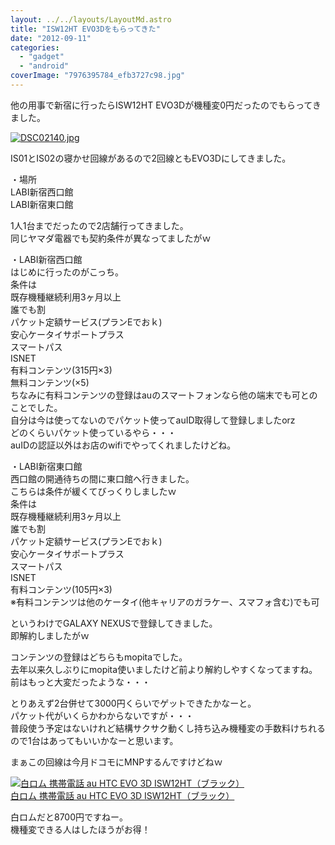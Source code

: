 ```yaml
---
layout: ../../layouts/LayoutMd.astro
title: "ISW12HT EVO3Dをもらってきた"
date: "2012-09-11"
categories: 
  - "gadget"
  - "android"
coverImage: "7976395784_efb3727c98.jpg"
---
```


他の用事で新宿に行ったらISW12HT EVO3Dが機種変0円だったのでもらってきました。

[![DSC02140.jpg](/archive/images/9031558404_80a8fa2355.jpg)](http://www.flickr.com/photos/67522130@N08/9031558404/ "DSC02140.jpg")

IS01とIS02の寝かせ回線があるので2回線ともEVO3Dにしてきました。

・場所  
LABI新宿西口館  
LABI新宿東口館

1人1台までだったので2店舗行ってきました。  
同じヤマダ電器でも契約条件が異なってましたがｗ

・LABI新宿西口館  
はじめに行ったのがこっち。  
条件は  
既存機種継続利用3ヶ月以上  
誰でも割  
パケット定額サービス(プランEでおｋ)  
安心ケータイサポートプラス  
スマートパス  
ISNET  
有料コンテンツ(315円×3)  
無料コンテンツ(×5)  
ちなみに有料コンテンツの登録はauのスマートフォンなら他の端末でも可とのことでした。  
自分は今は使ってないのでパケット使ってauID取得して登録しましたorz  
どのくらいパケット使っているやら・・・  
auIDの認証以外はお店のwifiでやってくれましたけどね。

・LABI新宿東口館  
西口館の開通待ちの間に東口館へ行きました。  
こちらは条件が緩くてびっくりしましたｗ  
条件は  
既存機種継続利用3ヶ月以上  
誰でも割  
パケット定額サービス(プランEでおｋ)  
安心ケータイサポートプラス  
スマートパス  
ISNET  
有料コンテンツ(105円×3)  
※有料コンテンツは他のケータイ(他キャリアのガラケー、スマフォ含む)でも可

というわけでGALAXY NEXUSで登録してきました。  
即解約しましたがｗ

コンテンツの登録はどちらもmopitaでした。  
去年以来久しぶりにmopita使いましたけど前より解約しやすくなってますね。  
前はもっと大変だったような・・・

とりあえず2台併せて3000円くらいでゲットできたかなーと。  
パケット代がいくらかわからないですが・・・  
普段使う予定はないけれど結構サクサク動くし持ち込み機種変の手数料けちれるので1台はあってもいいかなーと思います。

まぁこの回線は今月ドコモにMNPするんですけどねｗ

[![白ロム 携帯電話 au HTC EVO 3D ISW12HT（ブラック）](/archive/images/41GDFQi4GoL._SL75_.jpg)  
白ロム 携帯電話 au HTC EVO 3D ISW12HT（ブラック）  
](https://www.amazon.co.jp/exec/obidos/ASIN/B006MB4W78/mizuka123-22/ref=nosim)

白ロムだと8700円ですねー。  
機種変できる人はしたほうがお得！
